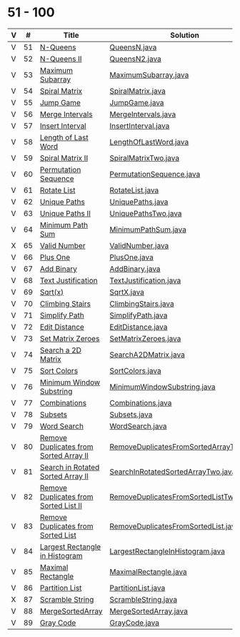 # 51 - 100 

 V | #  | Title | Solution | Difficulty 
-- | --- | ----- | -------- | ---------- 
 V | 51   | [N-Queens][51-link] | [QueensN.java][51-solution] | Hard
 V | 52   | [N-Queens II][52-link] | [QueensN2.java][52-solution] | Hard
 V | 53   | [Maximum Subarray][53-link] | [MaximumSubarray.java][53-solution] | Easy
 V | 54   | [Spiral Matrix][54-link] | [SpiralMatrix.java][54-solution] | Medium
 V | 55   | [Jump Game][55-link] | [JumpGame.java][55-solution] | Medium
 V | 56   | [Merge Intervals][56-link] | [MergeIntervals.java][56-solution] | Medium
 V | 57   | [Insert Interval][57-link] | [InsertInterval.java][57-solution] | Hard
 V | 58   | [Length of Last Word][58-link] | [LengthOfLastWord.java][58-solution] | Easy
 V | 59   | [Spiral Matrix II][59-link] | [SpiralMatrixTwo.java][59-solution] | Medium
 V | 60   | [Permutation Sequence][60-link] | [PermutationSequence.java][60-solution] | Medium
 V | 61   | [Rotate List][61-link] | [RotateList.java][61-solution] | Medium
 V | 62   | [Unique Paths][62-link] | [UniquePaths.java][62-solution] | Medium
 V | 63   | [Unique Paths II][63-link] | [UniquePathsTwo.java][63-solution] | Medium
 V | 64   | [Minimum Path Sum][64-link] | [MinimumPathSum.java][64-solution] | Medium
 X | 65   | [Valid Number][65-link] | [ValidNumber.java][65-solution] | Hard
 V | 66   | [Plus One][66-link] | [PlusOne.java][66-solution] | Easy
 V | 67   | [Add Binary][67-link] | [AddBinary.java][67-solution] | Easy
 V | 68   | [Text Justification][68-link] | [TextJustification.java][68-solution] | Hard
 V | 69   | [Sqrt(x)][69-link] | [SqrtX.java][69-solution] | Easy
 V | 70   | [Climbing Stairs][70-link] | [ClimbingStairs.java][70-solution] | Easy
 V | 71   | [Simplify Path][71-link] | [SimplifyPath.java][71-solution] | Easy
 V | 72   | [Edit Distance][72-link] | [EditDistance.java][72-solution] | Hard
 V | 73   | [Set Matrix Zeroes][73-link] | [SetMatrixZeroes.java][73-solution] | Medium
 V | 74   | [Search a 2D Matrix][74-link] | [SearchA2DMatrix.java][74-solution] | Medium
 V | 75   | [Sort Colors][75-link] | [SortColors.java][75-solution] | Medium
 V | 76   | [Minimum Window Substring][76-link] | [MinimumWindowSubstring.java][76-solution] | Hard
 V | 77   | [Combinations][77-link] | [Combinations.java][77-solution] | Medium
 V | 78   | [Subsets][78-link] | [Subsets.java][78-solution] | Medium
 V | 79   | [Word Search][79-link] | [WordSearch.java][79-solution] | Medium
 V | 80   | [Remove Duplicates from Sorted Array II][80-link] | [RemoveDuplicatesFromSortedArrayTwo.java][80-solution] | Medium
 V | 81   | [Search in Rotated Sorted Array II][81-link] | [SearchInRotatedSortedArrayTwo.java][81-solution] | Medium
 V | 82   | [Remove Duplicates from Sorted List II][82-link] | [RemoveDuplicatesFromSortedListTwo.java][82-solution] | Medium
 V | 83   | [Remove Duplicates from Sorted List][83-link] | [RemoveDuplicatesFromSortedList.java][83-solution] | Easy
 V | 84   | [Largest Rectangle in Histogram][84-link] | [LargestRectangleInHistogram.java][84-solution] | Hard
 V | 85   | [Maximal Rectangle][85-link] | [MaximalRectangle.java][85-solution] | Hard
 V | 86   | [Partition List][86-link] | [PartitionList.java][86-solution] | Hard
 X | 87   | [Scramble String][87-link] | [ScrambleString.java][87-solution] | Hard
 V | 88   | [MergeSortedArray][88-link] | [MergeSortedArray.java][88-solution] | Easy
 V | 89   | [Gray Code][89-link] | [GrayCode.java][89-solution] | Medium
 
[51-link]: https://leetcode.com/problems/n-queens/
[51-solution]: https://github.com/jsong00505/LeetCode/blob/master/Algorithms/src/main/java/hard/q/QueensN.java
[52-link]: https://leetcode.com/problems/n-queens-ii/
[52-solution]: https://github.com/jsong00505/LeetCode/blob/master/Algorithms/src/main/java/hard/q/QueensN2.java
[53-link]: https://leetcode.com/problems/maximum-subarray/
[53-solution]: https://github.com/jsong00505/LeetCode/blob/master/Algorithms/src/main/java/easy/m/MaximumSubarray.java
[54-link]: https://leetcode.com/problems/spiral-matrix/
[54-solution]: https://github.com/jsong00505/LeetCode/blob/master/Algorithms/src/main/java/medium/s/SpiralMatrix.java
[55-link]: https://leetcode.com/problems/jump-game/
[55-solution]: https://github.com/jsong00505/LeetCode/blob/master/Algorithms/src/main/java/medium/j/JumpGame.java
[56-link]: https://leetcode.com/problems/merge-intervals/
[56-solution]: https://github.com/jsong00505/LeetCode/blob/master/Algorithms/src/main/java/medium/m/MergeIntervals.java
[57-link]: https://leetcode.com/problems/insert-interval/
[57-solution]: https://github.com/jsong00505/LeetCode/blob/master/Algorithms/src/main/java/hard/i/InsertInterval.java
[58-link]: https://leetcode.com/problems/length-of-last-word/
[58-solution]: https://github.com/jsong00505/LeetCode/blob/master/Algorithms/src/main/java/easy/l/LengthOfLastWord.java
[59-link]: https://leetcode.com/problems/spiral-matrix-ii/
[59-solution]: https://github.com/jsong00505/LeetCode/blob/master/Algorithms/src/main/java/medium/s/SpiralMatrixTwo.java
[60-link]: https://leetcode.com/problems/permutation-sequence/
[60-solution]: https://github.com/jsong00505/LeetCode/blob/master/Algorithms/src/main/java/medium/p/PermutationSequence.java
[61-link]: https://leetcode.com/problems/rotate-list/
[61-solution]: https://github.com/jsong00505/LeetCode/blob/master/Algorithms/src/main/java/medium/r/RotateList.java
[62-link]: https://leetcode.com/problems/unique-paths/
[62-solution]: https://github.com/jsong00505/LeetCode/blob/master/Algorithms/src/main/java/medium/u/UniquePaths.java
[63-link]: https://leetcode.com/problems/unique-paths-ii/
[63-solution]: https://github.com/jsong00505/LeetCode/blob/master/Algorithms/src/main/java/medium/u/UniquePathsTwo.java
[64-link]: https://leetcode.com/problems/minimum-path-sum/
[64-solution]: https://github.com/jsong00505/LeetCode/blob/master/Algorithms/src/main/java/medium/m/MinimumPathSum.java
[65-link]: https://leetcode.com/problems/valid-number/
[65-solution]: https://github.com/jsong00505/LeetCode/blob/master/Algorithms/src/main/java/hard/v/ValidNumber.java
[66-link]: https://leetcode.com/problems/plus-one/
[66-solution]: https://github.com/jsong00505/LeetCode/blob/master/Algorithms/src/main/java/easy/p/PlusOne.java
[67-link]: https://leetcode.com/problems/add-binary/
[67-solution]: https://github.com/jsong00505/LeetCode/blob/master/Algorithms/src/main/java/easy/a/AddBinary.java
[68-link]: https://leetcode.com/problems/text-justification/
[68-solution]: https://github.com/jsong00505/LeetCode/blob/master/Algorithms/src/main/java/hard/t/TextJustification.java
[69-link]: https://leetcode.com/problems/sqrtx/
[69-solution]: https://github.com/jsong00505/LeetCode/blob/master/Algorithms/src/main/java/easy/s/SqrtX.java
[70-link]: https://leetcode.com/problems/climbing-stairts/
[70-solution]: https://github.com/jsong00505/LeetCode/blob/master/Algorithms/src/main/java/easy/c/ClimbingStairs.java
[71-link]: https://leetcode.com/problems/simplify-path/
[71-solution]: https://github.com/jsong00505/LeetCode/blob/master/Algorithms/src/main/java/medium/s/SimplifyPath.java
[72-link]: https://leetcode.com/problems/edit-distance/
[72-solution]: https://github.com/jsong00505/LeetCode/blob/master/Algorithms/src/main/java/hard/e/EditDistance.java
[73-link]: https://leetcode.com/problems/set-matrix-zeroes/
[73-solution]: https://github.com/jsong00505/LeetCode/blob/master/Algorithms/src/main/java/medium/s/SetMatrixZeroes.java
[74-link]: https://leetcode.com/problems/search-a-2d-matrix/
[74-solution]: https://github.com/jsong00505/LeetCode/blob/master/Algorithms/src/main/java/medium/s/SearchA2DMatrix.java
[75-link]: https://leetcode.com/problems/sort-colors/
[75-solution]: https://github.com/jsong00505/LeetCode/blob/master/Algorithms/src/main/java/medium/s/SortColors.java
[76-link]: https://leetcode.com/problems/minimum-window-substring/
[76-solution]: https://github.com/jsong00505/LeetCode/blob/master/Algorithms/src/main/java/hard/m/MinimumWindowSubstring.java
[77-link]: https://leetcode.com/problems/combinations/
[77-solution]: https://github.com/jsong00505/LeetCode/blob/master/Algorithms/src/main/java/medium/c/Combinations.java
[78-link]: https://leetcode.com/problems/subsets/
[78-solution]: https://github.com/jsong00505/LeetCode/blob/master/Algorithms/src/main/java/medium/s/Subsets.java
[79-link]: https://leetcode.com/problems/word-search/
[79-solution]: https://github.com/jsong00505/LeetCode/blob/master/Algorithms/src/main/java/medium/w/WordSearch.java
[80-link]: https://leetcode.com/problems/remove-duplicates-from-sorted-array-ii/
[80-solution]: https://github.com/jsong00505/LeetCode/blob/master/Algorithms/src/main/java/medium/r/RemoveDuplicatesFromSortedArrayTwo.java
[81-link]: https://leetcode.com/problems/search-in-rotated-sorted-array-ii/
[81-solution]: https://github.com/jsong00505/LeetCode/blob/master/Algorithms/src/main/java/medium/s/SearchInRotatedSortedArrayTwo.java
[82-link]: https://leetcode.com/problems/remove-duplicates-from-sorted-list-ii/
[82-solution]: https://github.com/jsong00505/LeetCode/blob/master/Algorithms/src/main/java/medium/r/RemoveDuplicatesFromSortedListTwo.java
[83-link]: https://leetcode.com/problems/remove-duplicates-from-sorted-list/
[83-solution]: https://github.com/jsong00505/LeetCode/blob/master/Algorithms/src/main/java/easy/r/RemoveDuplicatesFromSortedList.java
[84-link]: https://leetcode.com/problems/largest-rectangle-in-histogram/
[84-solution]: https://github.com/jsong00505/LeetCode/blob/master/Algorithms/src/main/java/hard/l/LargestRectangleInHistogram.java
[85-link]: https://leetcode.com/problems/maximal-rectangle/
[85-solution]: https://github.com/jsong00505/LeetCode/blob/master/Algorithms/src/main/java/hard/m/MaximalRectangle.java
[86-link]: https://leetcode.com/problems/partition-list/
[86-solution]: https://github.com/jsong00505/LeetCode/blob/master/Algorithms/src/main/java/medium/p/PartitionList.java
[87-link]: https://leetcode.com/problems/scramble-string/
[87-solution]: https://github.com/jsong00505/LeetCode/blob/master/Algorithms/src/main/java/hard/s/ScrambleString.java
[88-link]: https://leetcode.com/problems/merge-sorted-array/
[88-solution]: https://github.com/jsong00505/LeetCode/blob/master/Algorithms/src/main/java/easy/m/MergeSortedArray.java
[89-link]: https://leetcode.com/problems/gray-code/
[89-solution]: https://github.com/jsong00505/LeetCode/blob/master/Algorithms/src/main/java/medium/p/GrayCode.java

